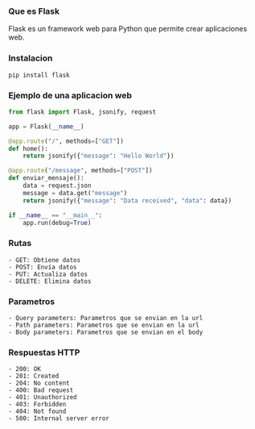 ### Que es Flask
Flask es un framework web para Python que permite crear aplicaciones web.

### Instalacion
`pip install flask`

### Ejemplo de una aplicacion web

```python   
from flask import Flask, jsonify, request

app = Flask(__name__)

@app.route("/", methods=["GET"])
def home():
    return jsonify({"message": "Hello World"})

@app.route("/message", methods=["POST"])
def enviar_mensaje():
    data = request.json
    message = data.get("message")
    return jsonify({"message": "Data received", "data": data})

if __name__ == "__main__":
    app.run(debug=True)
```

### Rutas
    - GET: Obtiene datos
    - POST: Envía datos
    - PUT: Actualiza datos
    - DELETE: Elimina datos

### Parametros
    - Query parameters: Parametros que se envian en la url
    - Path parameters: Parametros que se envian en la url
    - Body parameters: Parametros que se envian en el body

### Respuestas HTTP
    - 200: OK
    - 201: Created
    - 204: No content
    - 400: Bad request
    - 401: Unauthorized
    - 403: Forbidden
    - 404: Not found
    - 500: Internal server error    

